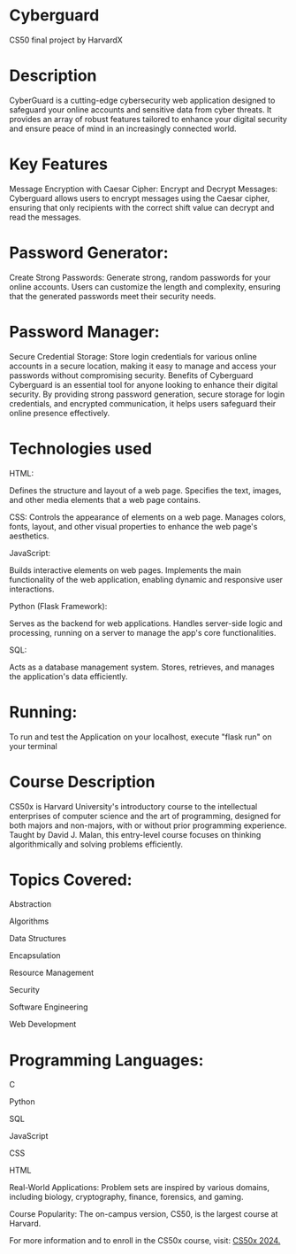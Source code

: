 # Cyberguard
CS50 final project by HarvardX

# Description
CyberGuard is a cutting-edge cybersecurity web application designed to safeguard your online accounts and sensitive data from cyber threats. It provides an array of robust features tailored to enhance your digital security and ensure peace of mind in an increasingly connected world.

# Key Features
Message Encryption with Caesar Cipher: Encrypt and Decrypt Messages: Cyberguard allows users to encrypt messages using the Caesar cipher, ensuring that only recipients with the correct shift value can decrypt and read the messages.

# Password Generator:

Create Strong Passwords: Generate strong, random passwords for your online accounts. Users can customize the length and complexity, ensuring that the generated passwords meet their security needs.

# Password Manager: 

Secure Credential Storage: Store login credentials for various online accounts in a secure location, making it easy to manage and access your passwords without compromising security.
Benefits of Cyberguard
Cyberguard is an essential tool for anyone looking to enhance their digital security. By providing strong password generation, secure storage for login credentials, and encrypted communication, it helps users safeguard their online presence effectively.

# Technologies used
HTML:

Defines the structure and layout of a web page.
Specifies the text, images, and other media elements that a web page contains.

CSS:
Controls the appearance of elements on a web page.
Manages colors, fonts, layout, and other visual properties to enhance the web page's aesthetics.

JavaScript:

Builds interactive elements on web pages.
Implements the main functionality of the web application, enabling dynamic and responsive user interactions.

Python (Flask Framework):

Serves as the backend for web applications.
Handles server-side logic and processing, running on a server to manage the app's core functionalities.

SQL:

Acts as a database management system. 
Stores, retrieves, and manages the application's data efficiently.

# Running:
To run and test the Application on your localhost, execute "flask run" on your terminal

# Course Description
CS50x is Harvard University's introductory course to the intellectual enterprises of computer science and the art of programming, designed for both majors and non-majors, with or without prior programming experience. Taught by David J. Malan, this entry-level course focuses on thinking algorithmically and solving problems efficiently.

# Topics Covered:

Abstraction

Algorithms

Data Structures

Encapsulation

Resource Management

Security

Software Engineering

Web Development



# Programming Languages:

C

Python

SQL

JavaScript

CSS

HTML


Real-World Applications:
Problem sets are inspired by various domains, including biology, cryptography, finance, forensics, and gaming.

Course Popularity:
The on-campus version, CS50, is the largest course at Harvard.

For more information and to enroll in the CS50x course, visit: [CS50x 2024.](https://cs50.harvard.edu/x/2024/)
